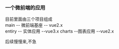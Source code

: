 ### 一个微前端的应用 
目前里面由三个项目组成  
main -- 微前端基座 -- vue2.x  
entiry -- 实体应用  --vue3.x
charts --图表应用  --vue2.x  
  
后续慢慢来,不急

